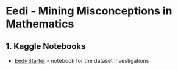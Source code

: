 # Eedi - Mining Misconceptions in Mathematics

## 1. Kaggle Notebooks

- [Eedi-Starter](https://www.kaggle.com/code/olehkivernyk/eedi-starter/) - notebook for the dataset investigations
